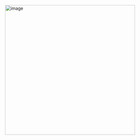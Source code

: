 <img width="421" alt="image" src="https://user-images.githubusercontent.com/43515480/234452120-7391e37b-6cd3-4dd8-bb33-26c4a9ee64c7.png">
